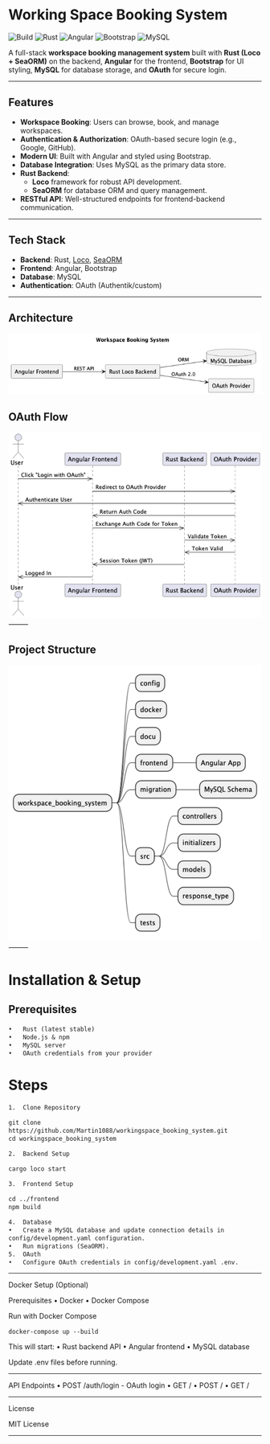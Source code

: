 # Working Space Booking System

![Build](https://img.shields.io/github/actions/workflow/status/Martin1088/workingspace_booking_system/ci.yml?branch=main)
![Rust](https://img.shields.io/badge/Rust-1.80+-orange)
![Angular](https://img.shields.io/badge/Angular-17+-red)
![Bootstrap](https://img.shields.io/badge/Bootstrap-5-blue)
![MySQL](https://img.shields.io/badge/MySQL-8-blue)

A full-stack **workspace booking management system** built with **Rust (Loco + SeaORM)** on the backend, **Angular** for the frontend, **Bootstrap** for UI styling, **MySQL** for database storage, and **OAuth** for secure login.

---

## Features

- **Workspace Booking**: Users can browse, book, and manage workspaces.
- **Authentication & Authorization**: OAuth-based secure login (e.g., Google, GitHub).
- **Modern UI**: Built with Angular and styled using Bootstrap.
- **Database Integration**: Uses MySQL as the primary data store.
- **Rust Backend**:
  - **Loco** framework for robust API development.
  - **SeaORM** for database ORM and query management.
- **RESTful API**: Well-structured endpoints for frontend-backend communication.

---

## Tech Stack

- **Backend**: Rust, [Loco](https://github.com/loco-rs/loco), [SeaORM](https://www.sea-ql.org/SeaORM/)
- **Frontend**: Angular, Bootstrap
- **Database**: MySQL
- **Authentication**: OAuth (Authentik/custom)

---

## Architecture

![Architecture](docu/assets/Architecture-Workspace-Booking-System.png)

## OAuth Flow

![OAuth](docu/assets/OAuth-0.png)
⸻

## Project Structure

![Structure](docu/assets/Structure-0.png)
⸻

# Installation & Setup

## Prerequisites
	•	Rust (latest stable)
	•	Node.js & npm
	•	MySQL server
	•	OAuth credentials from your provider

# Steps
	1.	Clone Repository
```
git clone https://github.com/Martin1088/workingspace_booking_system.git
cd workingspace_booking_system
```
	2.	Backend Setup
```
cargo loco start
```

	3.	Frontend Setup
```
cd ../frontend
npm build
```

	4.	Database
	•	Create a MySQL database and update connection details in config/development.yaml configuration.
	•	Run migrations (SeaORM).
	5.	OAuth
	•	Configure OAuth credentials in config/development.yaml .env.

---

Docker Setup (Optional)

Prerequisites
	•	Docker
	•	Docker Compose

Run with Docker Compose
```
docker-compose up --build
```
This will start:
	•	Rust backend API
	•	Angular frontend
	•	MySQL database

Update .env files before running.

---

API Endpoints
	•	POST /auth/login - OAuth login
	•	GET /
	•	POST /
	•	GET /

---

License

MIT License

---
